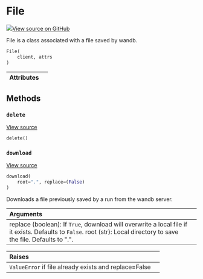 # File



[![](https://www.tensorflow.org/images/GitHub-Mark-32px.png)View source on GitHub](https://www.github.com/wandb/client/tree/v0.10.32/wandb/apis/public.py#L1662-L1765)



File is a class associated with a file saved by wandb.

```python
File(
    client, attrs
)
```







| Attributes |  |
| :--- | :--- |



## Methods

<h3 id="delete"><code>delete</code></h3>

[View source](https://www.github.com/wandb/client/tree/v0.10.32/wandb/apis/public.py#L1745-L1758)

```python
delete()
```




<h3 id="download"><code>download</code></h3>

[View source](https://www.github.com/wandb/client/tree/v0.10.32/wandb/apis/public.py#L1722-L1743)

```python
download(
    root=".", replace=(False)
)
```

Downloads a file previously saved by a run from the wandb server.


| Arguments |  |
| :--- | :--- |
|  replace (boolean): If `True`, download will overwrite a local file if it exists. Defaults to `False`. root (str): Local directory to save the file. Defaults to ".". |



| Raises |  |
| :--- | :--- |
|  `ValueError` if file already exists and replace=False |





